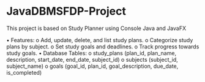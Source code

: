# JavaDBMSFDP-Project
This project is based on Study Planner using Console Java and JavaFX 

•	Features:
o	Add, update, delete, and list study plans.
o	Categorize study plans by subject.
o	Set study goals and deadlines.
o	Track progress towards study goals.
•	Database Tables:
o	study_plans (plan_id, plan_name, description, start_date, end_date, subject_id)
o	subjects (subject_id, subject_name)
o	goals (goal_id, plan_id, goal_description, due_date, is_completed)
